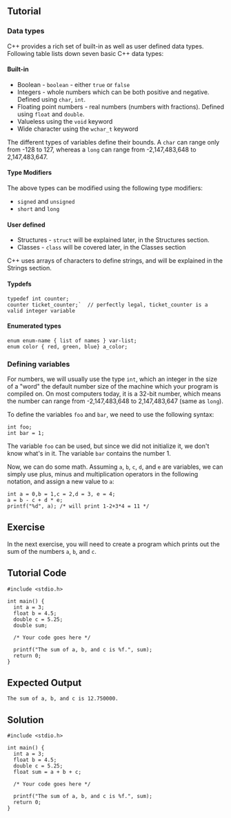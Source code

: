 Tutorial
--------

### Data types

C++ provides a rich set of built-in as well as user defined data types. Following table lists down seven basic C++ data types:

#### Built-in
* Boolean - `boolean` - either `true` or `false`
* Integers - whole numbers which can be both positive and negative. Defined using `char`, `int`.
* Floating point numbers - real numbers (numbers with fractions). Defined using `float` and `double`.
* Valueless	 using the `void` keyword
* Wide character using the `wchar_t` keyword

The different types of variables define their bounds. A `char` can range only from -128 to 127, whereas a `long` can range from -2,147,483,648 to 2,147,483,647.

#### Type Modifiers

The above types can be modified using the following type modifiers:
* `signed` and `unsigned`
* `short` and `long`

#### User defined
* Structures - `struct` will be explained later, in the Structures section.
* Classes - `class` will be covered later, in the Classes section 

C++ uses arrays of characters to define strings, and will be explained in the Strings section.

#### Typdefs

    typedef int counter;
    counter ticket_counter;`  // perfectly legal, ticket_counter is a valid integer variable

#### Enumerated types

    enum enum-name { list of names } var-list;
    enum color { red, green, blue} a_color;


### Defining variables

For numbers, we will usually use the type `int`, which an integer in the size of a "word" the default number size of the machine which your program is
compiled on. On most computers today, it is a 32-bit number, which means the number can range from -2,147,483,648 to 2,147,483,647 (same as `long`).

To define the variables `foo` and `bar`, we need to use the following syntax:

    int foo;
    int bar = 1;

The variable `foo` can be used, but since we did not initialize it, we don't know what's in it. The variable `bar` contains the number 1.

Now, we can do some math. Assuming `a`, `b`, `c`, `d`, and `e` are variables, we can simply use plus, minus and multiplication operators
in the following notation, and assign a new value to `a`:

    int a = 0,b = 1,c = 2,d = 3, e = 4;
    a = b - c + d * e;
    printf("%d", a); /* will print 1-2+3*4 = 11 */

Exercise
--------

In the next exercise, you will need to create a program which prints out the sum of the numbers `a`, `b`, and `c`.

Tutorial Code
-------------

    #include <stdio.h>

    int main() {
      int a = 3;
      float b = 4.5;
      double c = 5.25;
      double sum;

      /* Your code goes here */

      printf("The sum of a, b, and c is %f.", sum);
      return 0;
    }

Expected Output
---------------
    The sum of a, b, and c is 12.750000.

Solution
--------
    #include <stdio.h>

    int main() {
      int a = 3;
      float b = 4.5;
      double c = 5.25;
      float sum = a + b + c;

      /* Your code goes here */

      printf("The sum of a, b, and c is %f.", sum);
      return 0;
    }
